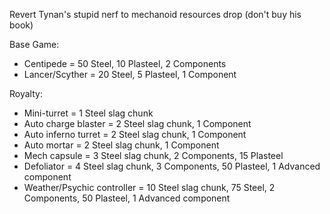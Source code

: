 Revert Tynan's stupid nerf to mechanoid resources drop (don't buy his book)

Base Game:
+ Centipede = 50 Steel, 10 Plasteel, 2 Components
+ Lancer/Scyther = 20 Steel, 5 Plasteel, 1 Component

Royalty:
+ Mini-turret = 1 Steel slag chunk
+ Auto charge blaster = 2 Steel slag chunk, 1 Component
+ Auto inferno turret = 2 Steel slag chunk, 1 Component
+ Auto mortar = 2 Steel slag chunk, 1 Component
+ Mech capsule = 3 Steel slag chunk, 2 Components, 15 Plasteel
+ Defoliator = 4 Steel slag chunk, 3 Components, 50 Plasteel, 1 Advanced component
+ Weather/Psychic controller = 10 Steel slag chunk, 75 Steel, 2 Components, 50 Plasteel, 1 Advanced component

